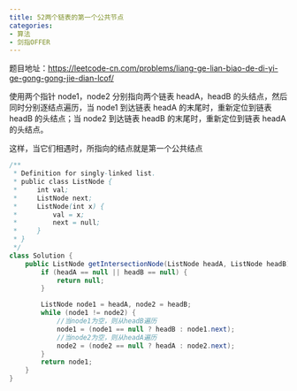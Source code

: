 ```yaml
---
title: 52两个链表的第一个公共节点
categories: 
- 算法
- 剑指OFFER
---
```


题目地址：https://leetcode-cn.com/problems/liang-ge-lian-biao-de-di-yi-ge-gong-gong-jie-dian-lcof/

使用两个指针 node1，node2 分别指向两个链表 headA，headB 的头结点，然后同时分别逐结点遍历，当 node1 到达链表 headA 的末尾时，重新定位到链表 headB 的头结点；当 node2 到达链表 headB 的末尾时，重新定位到链表 headA 的头结点。

这样，当它们相遇时，所指向的结点就是第一个公共结点

```java
/**
 * Definition for singly-linked list.
 * public class ListNode {
 *     int val;
 *     ListNode next;
 *     ListNode(int x) {
 *         val = x;
 *         next = null;
 *     }
 * }
 */
class Solution {
    public ListNode getIntersectionNode(ListNode headA, ListNode headB) {
        if (headA == null || headB == null) {
            return null;
        }

        ListNode node1 = headA, node2 = headB;
        while (node1 != node2) {
            //当node1为空，则从headB遍历
            node1 = (node1 == null ? headB : node1.next);
            //当node2为空，则从headA遍历
            node2 = (node2 == null ? headA : node2.next);
        }
        return node1;
    }
}
```

